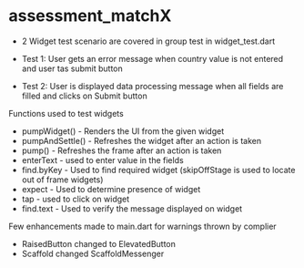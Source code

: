 # assessment_matchX

- 2 Widget test scenario are covered in group test in widget_test.dart

- Test 1: User gets an error message when country value is not entered and user tas submit button
- Test 2: User is displayed data processing message when all fields are filled and clicks on Submit button

Functions used to test widgets
  - pumpWidget() - Renders the UI from the given widget
  - pumpAndSettle() - Refreshes the widget after an action is taken
  - pump() - Refreshes the frame after an action is taken
  - enterText - used to enter value in the fields
  - find.byKey - Used to find required widget (skipOffStage is used to locate out of frame widgets)
  - expect - Used to determine presence of widget
  - tap - used to click on widget
  - find.text - Used to verify the message displayed on widget

Few enhancements made to main.dart for warnings thrown by complier
- RaisedButton changed to ElevatedButton
- Scaffold changed ScaffoldMessenger
